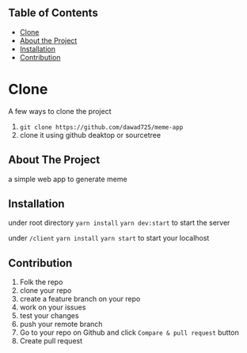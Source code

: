 <!-- TABLE OF CONTENTS -->

## Table of Contents

- [Clone](#clone)
- [About the Project](#about-the-project)
- [Installation](#installation)
- [Contribution](#contribution)

<!-- ABOUT THE PROJECT -->

# Clone

A few ways to clone the project

1. `git clone https://github.com/dawad725/meme-app`
2. clone it using github deaktop or sourcetree

## About The Project

a simple web app to generate meme

## Installation

under root directory
`yarn install`
`yarn dev:start`
to start the server

under `/client`
`yarn install`
`yarn start`
to start your localhost

## Contribution

1. Folk the repo
2. clone your repo
3. create a feature branch on your repo
4. work on your issues
5. test your changes
6. push your remote branch
7. Go to your repo on Github and click `Compare & pull request` button
8. Create pull request
